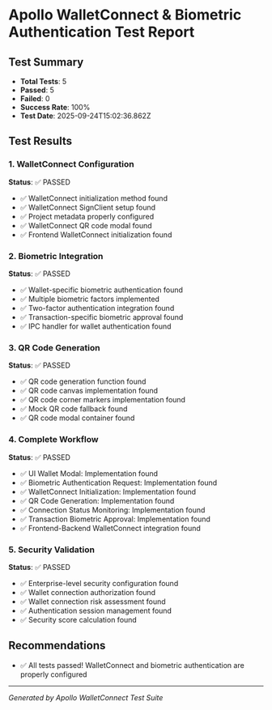 # Apollo WalletConnect & Biometric Authentication Test Report

## Test Summary
- **Total Tests**: 5
- **Passed**: 5
- **Failed**: 0
- **Success Rate**: 100%
- **Test Date**: 2025-09-24T15:02:36.862Z

## Test Results

### 1. WalletConnect Configuration
**Status**: ✅ PASSED
- ✅ WalletConnect initialization method found
- ✅ WalletConnect SignClient setup found
- ✅ Project metadata properly configured
- ✅ WalletConnect QR code modal found
- ✅ Frontend WalletConnect initialization found

### 2. Biometric Integration
**Status**: ✅ PASSED
- ✅ Wallet-specific biometric authentication found
- ✅ Multiple biometric factors implemented
- ✅ Two-factor authentication integration found
- ✅ Transaction-specific biometric approval found
- ✅ IPC handler for wallet authentication found

### 3. QR Code Generation
**Status**: ✅ PASSED
- ✅ QR code generation function found
- ✅ QR code canvas implementation found
- ✅ QR code corner markers implementation found
- ✅ Mock QR code fallback found
- ✅ QR code modal container found

### 4. Complete Workflow
**Status**: ✅ PASSED
- ✅ UI Wallet Modal: Implementation found
- ✅ Biometric Authentication Request: Implementation found
- ✅ WalletConnect Initialization: Implementation found
- ✅ QR Code Generation: Implementation found
- ✅ Connection Status Monitoring: Implementation found
- ✅ Transaction Biometric Approval: Implementation found
- ✅ Frontend-Backend WalletConnect integration found

### 5. Security Validation
**Status**: ✅ PASSED
- ✅ Enterprise-level security configuration found
- ✅ Wallet connection authorization found
- ✅ Wallet connection risk assessment found
- ✅ Authentication session management found
- ✅ Security score calculation found

## Recommendations
- ✅ All tests passed! WalletConnect and biometric authentication are properly configured

---
*Generated by Apollo WalletConnect Test Suite*
